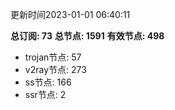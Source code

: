 更新时间2023-01-01 06:40:11

**总订阅: 73**
**总节点: 1591**
**有效节点: 498**
- trojan节点: 57
- v2ray节点: 273
- ss节点: 166
- ssr节点: 2
